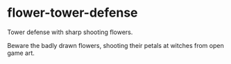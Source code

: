 flower-tower-defense
===================

Tower defense with sharp shooting flowers.

Beware the badly drawn flowers, shooting their petals at witches from open game art.
